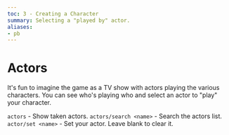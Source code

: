 ```yaml
---
toc: 3 - Creating a Character
summary: Selecting a "played by" actor.
aliases:
- pb
---
```

# Actors

It's fun to imagine the game as a TV show with actors playing the various characters.  You can see who's playing who and select an actor to "play" your character.

`actors` - Show taken actors.
`actors/search <name>` - Search the actors list.
`actor/set <name>` - Set your actor.  Leave blank to clear it.

